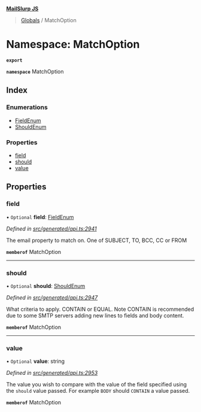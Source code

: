 **[MailSlurp JS](../README.md)**

> [Globals](../README.md) / MatchOption

# Namespace: MatchOption

**`export`** 

**`namespace`** MatchOption

## Index

### Enumerations

* [FieldEnum](../enums/matchoption.fieldenum.md)
* [ShouldEnum](../enums/matchoption.shouldenum.md)

### Properties

* [field](matchoption.md#field)
* [should](matchoption.md#should)
* [value](matchoption.md#value)

## Properties

### field

• `Optional` **field**: [FieldEnum](../enums/matchoption.fieldenum.md)

*Defined in [src/generated/api.ts:2941](https://github.com/mailslurp/mailslurp-client/blob/2c659a7/src/generated/api.ts#L2941)*

The email property to match on. One of SUBJECT, TO, BCC, CC or FROM

**`memberof`** MatchOption

___

### should

• `Optional` **should**: [ShouldEnum](../enums/matchoption.shouldenum.md)

*Defined in [src/generated/api.ts:2947](https://github.com/mailslurp/mailslurp-client/blob/2c659a7/src/generated/api.ts#L2947)*

What criteria to apply. CONTAIN or EQUAL. Note CONTAIN is recommended due to some SMTP servers adding new lines to fields and body content.

**`memberof`** MatchOption

___

### value

• `Optional` **value**: string

*Defined in [src/generated/api.ts:2953](https://github.com/mailslurp/mailslurp-client/blob/2c659a7/src/generated/api.ts#L2953)*

The value you wish to compare with the value of the field specified using the `should` value passed. For example `BODY` should `CONTAIN` a value passed.

**`memberof`** MatchOption
